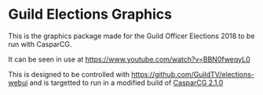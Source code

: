 # Guild Elections Graphics

This is the graphics package made for the Guild Officer Elections 2018 to be run with CasparCG. 

It can be seen in use at https://www.youtube.com/watch?v=BBN0fweqyL0

This is designed to be controlled with https://github.com/GuildTV/elections-webui and is targetted to run in a modified build of [CasparCG 2.1.0](https://github.com/Julusian/CasparCG-Server/commit/d7f686181060f176e96f7b539fe21baf87e07b20)
